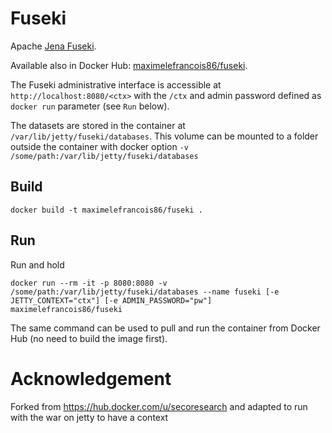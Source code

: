 # Fuseki

Apache [Jena Fuseki](https://jena.apache.org/documentation/fuseki2/index.html).

Available also in Docker Hub: [maximelefrancois86/fuseki](https://hub.docker.com/r/maximelefrancois86/fuseki/).

The Fuseki administrative interface is accessible at `http://localhost:8080/<ctx>` with the `/ctx` and admin password defined as `docker run` parameter (see `Run` below).

The datasets are stored in the container at `/var/lib/jetty/fuseki/databases`. This volume can be mounted to a folder outside the container with docker option `-v /some/path:/var/lib/jetty/fuseki/databases`

## Build

`docker build -t maximelefrancois86/fuseki .`

## Run

Run and hold 

`docker run --rm -it -p 8080:8080 -v /some/path:/var/lib/jetty/fuseki/databases --name fuseki [-e JETTY_CONTEXT="ctx"] [-e ADMIN_PASSWORD="pw"] maximelefrancois86/fuseki`

The same command can be used to pull and run the container from Docker Hub (no need to build the image first).


# Acknowledgement

Forked from https://hub.docker.com/u/secoresearch and adapted to run with the war on jetty to have a context
